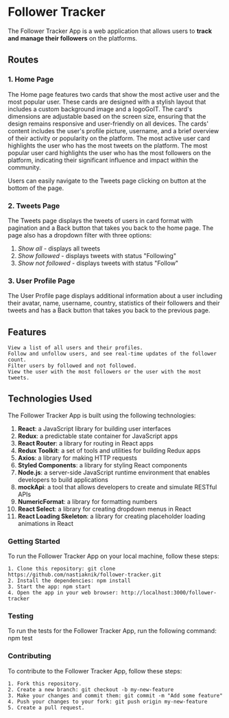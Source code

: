 # **Follower Tracker**

The Follower Tracker App is a web application that allows users to **track and manage their followers** on the platforms.

## Routes

### 1. Home Page

The Home page features two cards that show the most active user and the most popular user. These cards are designed with a stylish layout that includes a custom background image and a logoGoIT. The card's dimensions are adjustable based on the screen size, ensuring that the design remains responsive and user-friendly on all devices.
The cards' content includes the user's profile picture, username, and a brief overview of their activity or popularity on the platform.
The most active user card highlights the user who has the most tweets on the platform. The most popular user card highlights the user who has the most followers on the platform, indicating their significant influence and impact within the community.

Users can easily navigate to the Tweets page clicking on button at the bottom of the page.

### 2. Tweets Page

The Tweets page displays the tweets of users in card format with pagination and a Back button that takes you back to the home page. The page also has a dropdown filter with three options:

1.  _Show all_ - displays all tweets
2.  _Show followed_ - displays tweets with status "Following"
3.  _Show not followed_ - displays tweets with status "Follow"

### 3. User Profile Page

The User Profile page displays additional information about a user including their avatar, name, username, country, statistics of their followers and their tweets and has a Back button that takes you back to the previous page.

## Features

    View a list of all users and their profiles.
    Follow and unfollow users, and see real-time updates of the follower count.
    Filter users by followed and not followed.
    View the user with the most followers or the user with the most tweets.

## Technologies Used

The Follower Tracker App is built using the following technologies:

1. **React**: a JavaScript library for building user interfaces
2. **Redux**: a predictable state container for JavaScript apps
3. **React Router**: a library for routing in React apps
4. **Redux Toolkit**: a set of tools and utilities for building Redux apps
5. **Axios**: a library for making HTTP requests
6. **Styled Components**: a library for styling React components
7. **Node.js**: a server-side JavaScript runtime environment that enables developers to build applications
8. **mockApi**: a tool that allows developers to create and simulate RESTful APIs
9. **NumericFormat**: a library for formatting numbers 
10. **React Select**: a library for creating dropdown menus in React
11. **React Loading Skeleton**: a library for creating placeholder loading animations in React

### Getting Started

To run the Follower Tracker App on your local machine, follow these steps:

    1. Clone this repository: git clone https://github.com/nastiaknik/follower-tracker.git
    2. Install the dependencies: npm install
    3. Start the app: npm start
    4. Open the app in your web browser: http://localhost:3000/follower-tracker

### Testing

To run the tests for the Follower Tracker App, run the following command: npm test

### Contributing

To contribute to the Follower Tracker App, follow these steps:

    1. Fork this repository.
    2. Create a new branch: git checkout -b my-new-feature
    3. Make your changes and commit them: git commit -m "Add some feature"
    4. Push your changes to your fork: git push origin my-new-feature
    5. Create a pull request.
